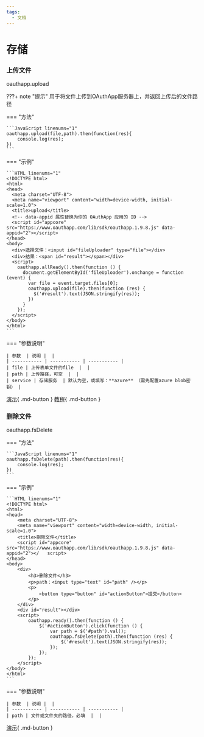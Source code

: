 ```yaml
---
tags:
  - 文档
---
```


# 存储

### 上传文件

oauthapp.upload

???+ note "提示"
    用于将文件上传到OAuthApp服务器上，并返回上传后的文件路径

=== "方法"

    ```JavaScript linenums="1"
    oauthapp.upload(file,path).then(function(res){
        console.log(res);
    })
    ```

=== "示例"

    ```HTML linenums="1"
    <!DOCTYPE html>
    <html>
    <head>
      <meta charset="UTF-8">
      <meta name="viewport" content="width=device-width, initial-scale=1.0">
      <title>upload</title>
      <!-- data-appid 属性替换为你的 OAuthApp 应用的 ID -->
      <script id="appcore" src="https://www.oauthapp.com/lib/sdk/oauthapp.1.9.8.js" data-appid="2"></script>
    </head>
    <body>
      <div>选择文件：<input id="fileUploader" type="file"></div>
      <div>结果：<span id="result"></span></div>
      <script>
        oauthapp.allReady().then(function () {
          document.getElementById('fileUploader').onchange = function (event) {
            var file = event.target.files[0];
            oauthapp.upload(file).then(function (res) {
              $('#result').text(JSON.stringify(res));
            })
          }
        });
      </script>
    </body>
    </html>      
    ```

=== "参数说明"

    | 参数  | 说明 |  |
    | ----------- | ----------- | ----------- |
    | file | 上传表单文件的file  |  |
    | path | 上传路径，可空  |  |
    | service | 存储服务  | 默认为空，或填写：**azure** （需先配置azure blob密钥） |

[演示](https://web.oauthapp.com/4/examples/apidemo/upload.html){ .md-button } [教程](https://docs.oauthapp.com/coding_sdk_fs_upload.html){ .md-button }


### 删除文件

oauthapp.fsDelete

=== "方法"

    ```JavaScript linenums="1"
    oauthapp.fsDelete(path).then(function(res){
        console.log(res);
    })
    ```

=== "示例"

    ```HTML linenums="1"
    <!DOCTYPE html>
    <html>
    <head>
        <meta charset="UTF-8">
        <meta name="viewport" content="width=device-width, initial-scale=1.0">
        <title>删除文件</title>
        <script id="appcore" src="https://www.oauthapp.com/lib/sdk/oauthapp.1.9.8.js" data-appid="2"></   script>
    </head>
    <body>
        <div>
            <h3>删除文件</h3>
            <p>path：<input type="text" id="path" /></p>
            <p>
                <button type="button" id="actionButton">提交</button>
            </p>
        </div>
        <div id="result"></div>
        <script>
            oauthapp.ready().then(function () {
                $('#actionButton').click(function () {
                    var path = $('#path').val();
                    oauthapp.fsDelete(path).then(function (res) {
                        $('#result').text(JSON.stringify(res));
                    });
                });
            });
        </script>
    </body>
    </html>
    ```

=== "参数说明"

    | 参数  | 说明 |  |
    | ----------- | ----------- | ----------- |
    | path | 文件或文件夹的路径，必填  |  |

[演示](https://web.oauthapp.com/4/examples/apidemo/fsDelete.html){ .md-button } 
<!-- [教程](https://docs.oauthapp.com/coding_sdk_fs_upload/){ .md-button } -->
